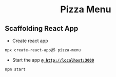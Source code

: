 <h1 align="center">Pizza Menu</h1>

<h2 align="left">Scaffolding React App</h2>

* Create react app

```bash
npx create-react-app@5 pizza-menu
```

* Start the app [**`@ http://localhost:3000`**](http://localhost:3000)

```bash
npm start
```

